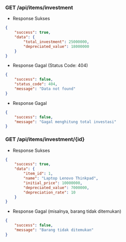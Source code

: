 ### GET /api/items/investment
- Response Sukses
```json
{
    "success": true,
    "data": {
        "total_investment": 25000000,
        "depreciated_value": 18000000
    }
}
```

- Response Gagal (Status Code: 404)
```json
{
    "success": false,
    "status_code": 404,
    "message": "Data not found"
}
```

- Response Gagal
```json
{
    "success": false,
    "message": "Gagal menghitung total investasi"
}
```

### GET /api/items/investment/{id}
- Response Sukses
```json
{
    "success": true,
    "data": {
        "item_id": 1,
        "name": "Laptop Lenovo Thinkpad",
        "initial_price": 10000000,
        "depreciated_value": 7000000,
        "depreciation_rate": 10
    }
}
``` 

- Response Gagal (misalnya, barang tidak ditemukan)
```json
{
    "success": false,
    "message": "Barang tidak ditemukan"
}
``` 